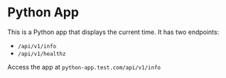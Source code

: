 # Python App
This is a Python app that displays the current time. It has two endpoints:
- `/api/v1/info`
- `/api/v1/healthz`

Access the app at `python-app.test.com/api/v1/info`